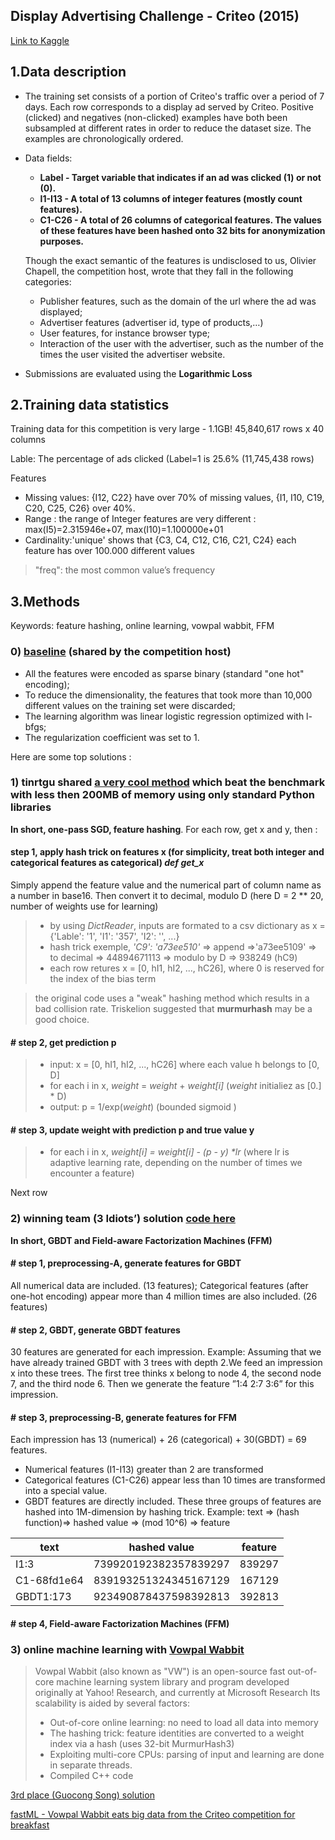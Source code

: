 ## Display Advertising Challenge - Criteo (2015)
[Link to Kaggle ](https://www.kaggle.com/c/criteo-display-ad-challenge)
## 1.Data description

* The training set consists of a portion of Criteo's traffic over a period of 7 days. Each row corresponds to a display ad served by Criteo. Positive (clicked) and negatives (non-clicked) examples have both been subsampled at different rates in order to reduce the dataset size. The examples are chronologically ordered.
* Data fields: 
  * __Label - Target variable that indicates if an ad was clicked (1) or not (0).__
  * __I1-I13 - A total of 13 columns of integer features (mostly count features).__
  * __C1-C26 - A total of 26 columns of categorical features. The values of these features have been hashed onto 32 bits for anonymization purposes.__
  
  Though the exact semantic of the features is undisclosed to us, Olivier Chapell, the competition host, wrote that they fall in the following categories:
  * Publisher features, such as the domain of the url where the ad was displayed;
  * Advertiser features (advertiser id, type of products,…)
  * User features, for instance browser type;
  * Interaction of the user with the advertiser, such as the number of the times the user visited the advertiser website.

* Submissions are evaluated using the __Logarithmic Loss__

## 2.Training data statistics
Training data for this competition is very large - 1.1GB!  45,840,617 rows x 40 columns

Lable: The percentage of ads clicked (Label=1 is 25.6% (11,745,438 rows) 

Features
* Missing values: {I12, C22} have over 70% of missing values, {I1, I10, C19, C20, C25, C26} over 40%. 
* Range :  the range of Integer features are very different : max(I5)=2.315946e+07, max(I10)=1.100000e+01
* Cardinality:'unique' shows that {C3, C4, C12, C16, C21, C24} each feature has over 100.000 different values
>"freq": the most common value’s frequency

## 3.Methods
  
  Keywords: feature hashing, online learning, vowpal wabbit, FFM
  
### 0) [baseline](https://www.kaggle.com/c/criteo-display-ad-challenge/discussion/9577#latest-53519) (shared by the competition host)  
   * All the features were encoded as sparse binary (standard "one hot" encoding);
   * To reduce the dimensionality, the features that took more than 10,000 different values on the training set were discarded; 
   * The learning algorithm was linear logistic regression optimized with l-bfgs;
   * The regularization coefficient was set to 1.
  
  Here are some top solutions :
### 1) tinrtgu shared [a very cool method](https://www.kaggle.com/c/criteo-display-ad-challenge/discussion/10322#latest-291615) which beat the benchmark with less then 200MB of memory using only standard Python libraries
__In short, one-pass SGD, feature hashing__. For each row, get x and y, then :

#### step 1, apply hash trick on features x (for simplicity, treat both integer and categorical features as categorical) _def get_x_ 
Simply append the feature value and the numerical part of column name as a number in base16. Then convert it to decimal, modulo D (here D = 2 ** 20, number of weights use for learning)
 > - by using _DictReader_, inputs are formated to a csv dictionary as x = {'Lable': '1', 'I1': '357', 'I2': '', ...} 
 > - hash trick exemple,  _'C9': 'a73ee510'_  => append =>'a73ee5109' => to decimal => 44894671113 => modulo by D =>  938249 (hC9)
 > - each row retures x = [0, hI1, hI2, ..., hC26], where 0 is reserved for the index of the bias term 

 > the original code uses a "weak" hashing method which results in a bad collision rate. Triskelion suggested that __murmurhash__ may be a good choice. 

#### # step 2, get prediction p
 > - input: x = [0, hI1, hI2, ..., hC26] where each value h belongs to [0, D]
 > - for each i in x, _weight_ = _weight_ + _weight[i]_  (_weight_ initialiez as [0.] * D) 
 > - output: p = 1/exp(_weight_)  (bounded sigmoid ) 

#### # step 3, update weight with prediction p and true value y 
 > - for each i in x, _weight[i] = weight[i] - (p - y) *lr_ (where lr is adaptive learning rate, depending on the number of times we encounter a feature) 

Next row


### 2) winning team (3 Idiots’) solution [code here](https://github.com/ycjuan/kaggle-2014-criteo)
__In short, GBDT and Field-aware Factorization Machines (FFM)__
#### # step 1, preprocessing-A, generate features for GBDT
All numerical data are included. (13 features); Categorical features (after one-hot encoding) appear more
than 4 million times are also included. (26 features)

#### # step 2, GBDT, generate GBDT features
30 features are generated for each impression.
Example: Assuming that we have already trained GBDT with 3 trees with depth 2.We feed an impression x into these trees. The first tree thinks x belong to node 4, the second node 7, and the third node 6. Then we generate the feature ”1:4 2:7 3:6” for this impression.

#### # step 3, preprocessing-B, generate features for FFM
Each impression has 13 (numerical) + 26 (categorical) + 30(GBDT) = 69 features.
- Numerical features (I1-I13) greater than 2 are transformed 
- Categorical features (C1-C26) appear less than 10 times are transformed into a special value.
- GBDT features are directly included.
These three groups of features are hashed into 1M-dimension by hashing trick.
Example:  text => (hash function)=> hashed value => (mod 10^6) => feature

text | hashed value | feature
------|----------|------
I1:3 | 739920192382357839297 | 839297
C1-68fd1e64 | 839193251324345167129 | 167129
GBDT1:173 |923490878437598392813 | 392813

#### # step 4, Field-aware Factorization Machines (FFM)




### 3) online machine learning with [Vowpal Wabbit](https://github.com/VowpalWabbit/vowpal_wabbit)
> Vowpal Wabbit (also known as "VW") is an open-source fast out-of-core machine learning system library and program developed originally at Yahoo! Research, and currently at Microsoft Research
> Its scalability is aided by several factors:
> - Out-of-core online learning: no need to load all data into memory
> - The hashing trick: feature identities are converted to a weight index via a hash (uses 32-bit MurmurHash3)
> - Exploiting multi-core CPUs: parsing of input and learning are done in separate threads.
> - Compiled C++ code

[3rd place (Guocong Song) solution](https://github.com/songgc/display-advertising-challenge)

[fastML - Vowpal Wabbit eats big data from the Criteo competition for breakfast](http://fastml.com/vowpal-wabbit-eats-big-data-from-the-criteo-competition-for-breakfast/)
